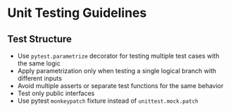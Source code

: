 # Unit Testing Guidelines

## Test Structure
- Use `pytest.parametrize` decorator for testing multiple test cases with the same logic
- Apply parametrization only when testing a single logical branch with different inputs
- Avoid multiple asserts or separate test functions for the same behavior
- Test only public interfaces
- Use pytest `monkeypatch` fixture instead of `unittest.mock.patch`

